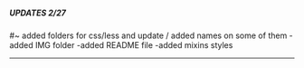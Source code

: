 ##### UPDATES 2/27
#~ added folders for css/less and update / added names on some of them
-added IMG folder
-added README file 
-added mixins styles

----------------------------------------------------------


